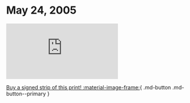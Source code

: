 # May 24, 2005

![](https://www.achewood.com/comic.php?date=05242005)

[Buy a signed strip of this print! :material-image-frame:](https://achewood-holiday-pop-up.myshopify.com/products/strip#05242005){ .md-button .md-button--primary }
